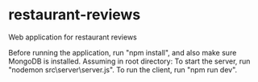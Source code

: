 # restaurant-reviews
Web application for restaurant reviews

Before running the application, run "npm install", and also make sure MongoDB is installed.
Assuming in root directory:
To start the server, run "nodemon src\server\server.js".
To run the client, run "npm run dev".
